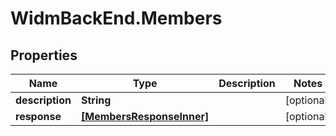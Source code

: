 # WidmBackEnd.Members

## Properties

Name | Type | Description | Notes
------------ | ------------- | ------------- | -------------
**description** | **String** |  | [optional] 
**response** | [**[MembersResponseInner]**](MembersResponseInner.md) |  | [optional] 


